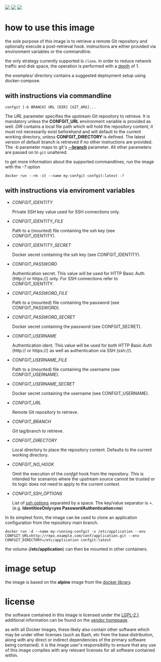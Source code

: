 
[microbadger]: https://microbadger.com/images/uip9av6y/confgit
[docker library]: https://store.docker.com/images/alpine
[LGPL-2.1]: http://www.gnu.org/licenses/old-licenses/lgpl-2.1.txt
[vendor homepage]: https://git-scm.com/
[**--branch**]:  https://www.git-scm.com/docs/git-clone#git-clone--bltnamegt
[ssh options]: https://man.openbsd.org/ssh_config
[depth]: https://www.git-scm.com/docs/git-clone#git-clone---depthltdepthgt

[![](https://images.microbadger.com/badges/image/uip9av6y/confgit.svg)][microbadger]
[![](https://images.microbadger.com/badges/version/uip9av6y/confgit.svg)][microbadger]
[![](https://images.microbadger.com/badges/commit/uip9av6y/confgit.svg)][microbadger]

# how to use this image

the sole purpose of this image is to retrieve a remote Git
repository and optionally execute a post-retrieval hook.
instructions are either provided via environment variables or
the commandline.

the only strategy currently supported is `clone`. in order to
reduce network traffic and disk space, the operation is performed
with a [depth][] of 1.

the *examples/* directory contains a suggested deployment setup
using docker-compose.

## with instructions via commandline

`confgit [-b BRANCH] URL [DIR] [GIT_ARG]...`

The *URL* parameter specifies the upstream Git repository to
retrieve. It is mandatory unless the **CONFGIT_URL** environment
variable is provided as well. *DIR* contains a local file path
which will hold the repository content; it must not necessarily
exist beforehand and will default to the current working
directory, unless **CONFGIT_DIRECTORY** is defined.
The latest version of default branch is retrieved if no other
instructions are provided. The *-b* parameter maps to git's
[**--branch**][] parameter. All other parameters are passed on
to `git` unaltered.

to get more information about the supported commandlines,
run the image with the *-?* option

`docker run --rm -it --name my-confgit
  confgit:latest
  -?`

## with instructions via enviroment variables

* *CONFGIT_IDENTITY*

  Private SSH key value used for SSH connections only.
* *CONFGIT_IDENTITY_FILE*

  Path to a (mounted) file containing the ssh key (see
  CONFGIT_IDENTITY).
* *CONFGIT_IDENTITY_SECRET*

  Docker secret containing the ssh key (see CONFGIT_IDENTITY).
* *CONFGIT_PASSWORD*

  Authentication secret. This value will be used for HTTP
  Basic Auth (http:// or https://) only. For SSH connections
  refer to CONFGIT_IDENTITY.
* *CONFGIT_PASSWORD_FILE*

  Path to a (mounted) file containing the password (see
  CONFGIT_PASSWORD).
* *CONFGIT_PASSWORD_SECRET*

  Docker secret containing the password (see CONFGIT_SECRET).
* *CONFGIT_USERNAME*

  Authentication ident. This value will be used for both HTTP
  Basic Auth (http:// or https://) as well as authentication
  via SSH (ssh://).
* *CONFGIT_USERNAME_FILE*

  Path to a (mounted) file containing the username (see
  CONFGIT_USERNAME).
* *CONFGIT_USERNAME_SECRET*

  Docker secret containing the username (see CONFGIT_USERNAME).
* *CONFGIT_URL*

  Remote Git repository to retrieve.
* *CONFGIT_BRANCH*

  Git tag/branch to retrieve.
* *CONFGIT_DIRECTORY*

  Local directory to place the repository content. Defaults to
  the current working directory.
* *CONFGIT_NO_HOOK*

  Omit the execution of the *confgit* hook from the repository.
  This is intended for scenarios where the upstream source cannot
  be trusted or its logic does not need to apply to the current
  context.
* *CONFGIT_SSH_OPTIONS*

  List of [ssh options][] separated by a space. The key/value
  separator is =. (e.g. **IdentitiesOnly=yes 
  PasswordAuthentication=no**)

In its simplest form, the image can be used to clone an
application configuration from the repository main branch.

`docker run -d --name my-running-confgit
  -v /etc/application
  --env CONFGIT_URL=http://repo.example.com/conf/application.git
  --env CONFGIT_DIRECTORY=/etc/application
  confgit:latest`

the volume (**/etc/application**) can then be mounted in other
containers.

# image setup

the image is based on the **alpine** image from
the [docker library][].

# license

the software contained in this image is licensed under the
[LGPL-2.1][]. additional information can be found on the
[vendor homepage][].

as with all Docker images, these likely also contain other
software which may be under other licenses (such as Bash, etc
from the base distribution, along with any direct or indirect
dependencies of the primary software being contained).
it is the image user's responsibility to ensure that any use of
this image complies with any relevant licenses for all software
contained within.